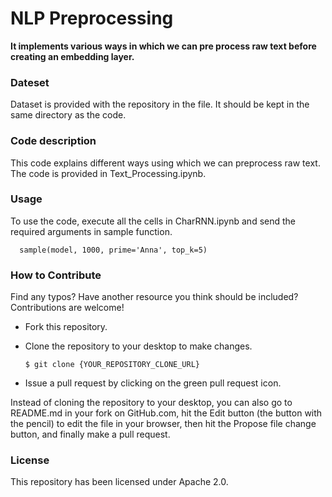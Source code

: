 # NLP Preprocessing
<strong>It implements various ways in which we can pre process raw text before creating an embedding layer.</strong>

### Dateset
Dataset is provided with the repository in the file. It should be kept in the same directory as the code. 

### Code description
This code explains different ways using which we can preprocess raw text. The code is provided in Text_Processing.ipynb.

### Usage
To use the code, execute all the cells in CharRNN.ipynb and send the required arguments in sample function.

      sample(model, 1000, prime='Anna', top_k=5)

      
### How to Contribute
Find any typos? Have another resource you think should be included? Contributions are welcome!

* Fork this repository.

* Clone the repository to your desktop to make changes.

      $ git clone {YOUR_REPOSITORY_CLONE_URL}

* Issue a pull request by clicking on the green pull request icon.

Instead of cloning the repository to your desktop, you can also go to README.md in your fork on GitHub.com, hit the Edit button (the button with the pencil) to edit the file in your browser, then hit the Propose file change button, and finally make a pull request.

### License
This repository has been licensed under Apache 2.0.
